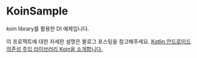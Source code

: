 # KoinSample
koin library를 활용한 DI 예제입니다.

이 프로젝트에 대한 자세한 설명은 블로그 포스팅을 참고해주세요.
[Kotlin 안드로이드 의존성 주입 라이브러리 Koin을 소개합니다.](https://iam1492.github.io/post/dependency-injection-with-kotlin-koin/)
